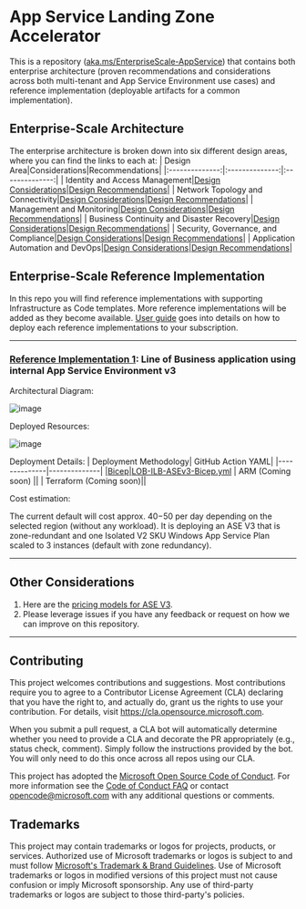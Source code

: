 # App Service Landing Zone Accelerator

This is a repository ([aka.ms/EnterpriseScale-AppService](https://aka.ms/EnterpriseScale-AppService)) that contains both enterprise architecture (proven recommendations and considerations across both multi-tenant and App Service Environment use cases) and reference implementation (deployable artifacts for a common implementation). 

## Enterprise-Scale Architecture
The enterprise architecture is broken down into six different design areas, where you can find the links to each at:
| Design Area|Considerations|Recommendations|
|:--------------:|:--------------:|:--------------:|
| Identity and Access Management|[Design Considerations](/docs/Design-Areas/identity-access-mgmt.md#design-considerations)|[Design Recommendations](/docs/Design-Areas/identity-access-mgmt.md#design-recommendations)|
| Network Topology and Connectivity|[Design Considerations](/docs/Design-Areas/networking.md#design-considerations)|[Design Recommendations](/docs/Design-Areas/networking.md#design-recommendations)|
| Management and Monitoring|[Design Considerations](/docs/Design-Areas/mgmt-monitoring.md#design-consideration)|[Design Recommendations](/docs/Design-Areas/mgmt-monitoring.md#design-recommendation)|
| Business Continuity and Disaster Recovery|[Design Considerations](/docs/Design-Areas/BCDR.md#design-considerations)|[Design Recommendations](/docs/Design-Areas/BCDR.md#design-recommendations)|
| Security, Governance, and Compliance|[Design Considerations](/docs/Design-Areas/security-governance-compliance.md#design-considerations)|[Design Recommendations](/docs/Design-Areas/security-governance-compliance.md#design-recommendations)|
| Application Automation and DevOps|[Design Considerations](/docs/Design-Areas/automation-devops.md#design-considerations)|[Design Recommendations](/docs/Design-Areas/automation-devops.md#design-recommendations)|

## Enterprise-Scale Reference Implementation
In this repo you will find reference implementations with supporting Infrastructure as Code templates. More reference implementations will be added as they become available. [User guide](/docs/README.md) goes into details on how to deploy each reference implementations to your subscription. 

---

### [Reference Implementation 1](/reference-implementations/LOB-ILB-ASEv3/bicep): Line of Business application using internal App Service Environment v3
Architectural Diagram:

![image](https://user-images.githubusercontent.com/37597107/133897423-4de9c66f-d033-4839-81b2-4e9d8a12253d.png)

Deployed Resources:

![image](https://user-images.githubusercontent.com/37597107/133897451-9a6d0a07-873c-4f87-81de-29b15d576e4b.png)

Deployment Details:
| Deployment Methodology| GitHub Action YAML|
|--------------|--------------|
|[Bicep](/reference-implementations/LOB-ILB-ASEv3/bicep)|[LOB-ILB-ASEv3-Bicep.yml](/.github/workflows/LOB-ILB-ASEv3-Bicep.yml)
| ARM (Coming soon) ||
| Terraform (Coming soon)||

Cost estimation:

The current default will cost approx. $40-$50 per day depending on the selected region (without any workload). It is deploying an ASE V3 that is zone-redundant and one Isolated V2 SKU Windows App Service Plan scaled to 3 instances (default with zone redundancy). 

---

## Other Considerations
1. Here are the [pricing models for ASE V3](https://docs.microsoft.com/en-us/azure/app-service/environment/overview#pricing). 
2. Please leverage issues if you have any feedback or request on how we can improve on this repository.

---
## Contributing

This project welcomes contributions and suggestions.  Most contributions require you to agree to a
Contributor License Agreement (CLA) declaring that you have the right to, and actually do, grant us
the rights to use your contribution. For details, visit https://cla.opensource.microsoft.com.

When you submit a pull request, a CLA bot will automatically determine whether you need to provide
a CLA and decorate the PR appropriately (e.g., status check, comment). Simply follow the instructions
provided by the bot. You will only need to do this once across all repos using our CLA.

This project has adopted the [Microsoft Open Source Code of Conduct](https://opensource.microsoft.com/codeofconduct/).
For more information see the [Code of Conduct FAQ](https://opensource.microsoft.com/codeofconduct/faq/) or
contact [opencode@microsoft.com](mailto:opencode@microsoft.com) with any additional questions or comments.

## Trademarks

This project may contain trademarks or logos for projects, products, or services. Authorized use of Microsoft 
trademarks or logos is subject to and must follow 
[Microsoft's Trademark & Brand Guidelines](https://www.microsoft.com/en-us/legal/intellectualproperty/trademarks/usage/general).
Use of Microsoft trademarks or logos in modified versions of this project must not cause confusion or imply Microsoft sponsorship.
Any use of third-party trademarks or logos are subject to those third-party's policies.
